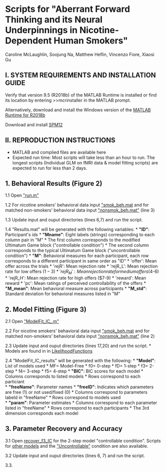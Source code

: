 # Scripts for "Aberrant Forward Thinking and its Neural Underpinnings in Nicotine-Dependent Human Smokers" 

Caroline McLaughlin, Soojung Na, Matthew Heflin, Vincenzo Fiore, Xiaosi Gu

## I. SYSTEM REQUIREMENTS AND INSTALLATION GUIDE

Verify that version 9.5 (R2018b) of the MATLAB Runtime is installed or find its location by entering >>mcrinstaller in the MATLAB prompt.  

Alternatively, download and install the Windows version of the [MATLAB Runtime for R2018b](http://www.mathworks.com/products/compiler/mcr/index.html)

Download and install [SPM12](https://www.fil.ion.ucl.ac.uk/spm/software/download/)

## II. REPRODUCTION INSTRUCTIONS 

* MATLAB and complied files are available here 
* Expected run time: Most scripts will take less than an hour to run. The longest scripts (Individual GLM on fMRI data & model fitting scripts) are expected to run for less than 2 days. 

## 1. Behavioral Results (Figure 2)
1.1 Open ["run.m"](https://github.com/caromc03/Smoker-s-Forward-Thinking/blob/main/Behavioral/run.m)

1.2 For nicotine smokers' behavioral data input ["smok_beh.mat](https://github.com/caromc03/Smoker-s-Forward-Thinking/blob/main/Data/smok_beh.mat) and for matched non-smokers' behavioral data input ["nonsmok_beh.mat"](https://github.com/caromc03/Smoker-s-Forward-Thinking/blob/main/Data/nonsmok_beh.mat) (line 3)

1.3 Update input and ouput directories (lines 6,7) and run the script. 

1.4 "Results.mat" will be generated with the following variables: 
    * **"ID"**: Participant's ids 
    * **"Mname"**: Eight labels (strings) corresponding to each column pair in "M"
            * The first column corresponds to the modified Ultimatum Game block ("controllable condition") 
            * The second column corresponds to the typical Ultimatum Game block ("uncontrollable condition") 
    * **"M"**: Behavioral measures for each participant, each row corresponds to a different participant in same order as "ID" 
            * 'offer': Mean offer across the trials 
            * 'rejR': Mean rejection rate
            * 'rejR_L': Mean rejection rate for low offers ($1-3)
            * 'rejR_M': Mean rejection rate for medium offers ($4-6)
            * 'rejR_H': Mean rejection rate for high offers ($7-9)
            * 'reward': Mean reward
            * 'pc': Mean ratings of perceived controllability of the offers
    * **"M_mean"**: Mean behavioral measure across participants
    * **"M_std"**: Standard deviation for behavioral measures listed in "M" 
            
## 2. Model Fitting (Figure 3) 
 2.1 Open ["ModelFit_IC_.m"](https://github.com/caromc03/Smoker-s-Forward-Thinking/blob/main/Model/ModelFit_IC.m) 
 
 2.2 For nicotine smokers' behavioral data input ["smok_beh.mat](https://github.com/caromc03/Smoker-s-Forward-Thinking/blob/main/Data/smok_beh.mat) and for matched non-smokers' behavioral data input ["nonsmok_beh.mat"](https://github.com/caromc03/Smoker-s-Forward-Thinking/blob/main/Data/nonsmok_beh.mat) (line 2)
 
 2.3 Update input and ouput directories (lines 17,20) and run the script. 
            * Models are found in in [LikelihoodFunctions](https://github.com/caromc03/Smoker-s-Forward-Thinking/tree/main/Model/LikelihoodFunctions)  
 
 2.4 "ModelFit_IC_results" will be generated with the following: 
    * **"Model"**: List of models used 
            * MF= Model-Free
            * f0= 0-step 
            * fD= 1-step
            * f3= 2-step
            * f4= 3-step
            * f5= 4-step
    * **"BIC"**: BIC scores for each model 
            * Columns corresponds to listed models 
            * Rows correspond to each particiant		
    * **"freeName"**: Parameter names
    * **"freeID"**: Indicates which parameters are free (1) or not used/fixed (0)
            * Columns correspond to parameters labeld in "freeName"
            * Rows correspond to models used 		
    * **"param"**: Parameter estimates
            * Columns correspond to each parameter listed in "freeName"
            * Rows correspond to each participants
            * The 3rd dimension corresponds each model
            
## 3. Parameter Recovery and Accuracy 
3.1 Open [recover_f3_IC](https://github.com/caromc03/Smoker-s-Forward-Thinking/blob/main/Model/Model%20Recovery/recover_MF_IC.m) for the 2-step model "controllable condition". Scripts for [other models](https://github.com/caromc03/Smoker-s-Forward-Thinking/tree/main/Model/Model%20Recovery) and the ["Uncontrollable"](https://github.com/caromc03/Smoker-s-Forward-Thinking/tree/main/Model/Model%20Recovery/Uncontrollable) condition are also available.  

3.2 Update input and ouput directories (lines 6, 7) and run the script.

3.3. 



















            
            
            
            
            
            
            